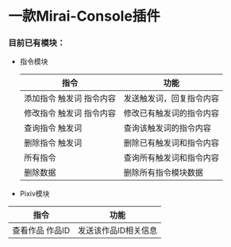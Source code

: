 一款Mirai-Console插件
====================
### 目前已有模块：
- 指令模块

  | 指令            | 功能           |
  |---------------|---------------|
  | 添加指令 触发词 指令内容 | 发送触发词，回复指令内容 |
  | 修改指令 触发词 指令内容 | 修改已有触发词的指令内容 |
  | 查询指令 触发词      | 查询该触发词的指令内容 |
  | 删除指令 触发词      | 删除已有触发词和指令内容 |
  | 所有指令          | 查询所有触发词和指令内容 |
  | 删除数据          | 删除所有指令模块数据 |

- Pixiv模块

|指令|功能|
|-----|-----|
|查看作品 作品ID | 发送该作品ID相关信息|
